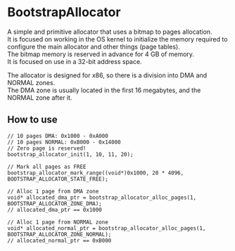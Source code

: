 # BootstrapAllocator

A simple and primitive allocator that uses a bitmap to pages allocation.  
It is focused on working in the OS kernel to initialize the memory required to configure the main allocator and other things (page tables).  
The bitmap memory is reserved in advance for 4 GB of memory.  
It is focused on use in a 32-bit address space.  

The allocator is designed for x86, so there is a division into DMA and NORMAL zones.  
The DMA zone is usually located in the first 16 megabytes, and the NORMAL zone after it.  

## How to use
```
// 10 pages DMA: 0x1000 - 0xA000
// 10 pages NORMAL: 0xB000 - 0x14000
// Zero page is reserved!
bootstrap_allocator_init(1, 10, 11, 20);

// Mark all pages as FREE
bootstrap_allocator_mark_range((void*)0x1000, 20 * 4096, BOOTSTRAP_ALLOCATOR_STATE_FREE);

// Alloc 1 page from DMA zone
void* allocated_dma_ptr = bootstrap_allocator_alloc_pages(1, BOOTSTRAP_ALLOCATOR_ZONE_DMA);
// allocated_dma_ptr == 0x1000

// Alloc 1 page from NORMAL zone
void* allocated_normal_ptr = bootstrap_allocator_alloc_pages(1, BOOTSTRAP_ALLOCATOR_ZONE_NORMAL);
// allocated_normal_ptr == 0xB000
```